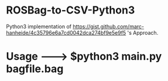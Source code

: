 # ROSBag-to-CSV-Python3
Python3 implementation of https://gist.github.com/marc-hanheide/4c35796e6a7cd0042dca274bf9e5e9f5 's Approach.
# Usage --->  $python3 main.py bagfile.bag
